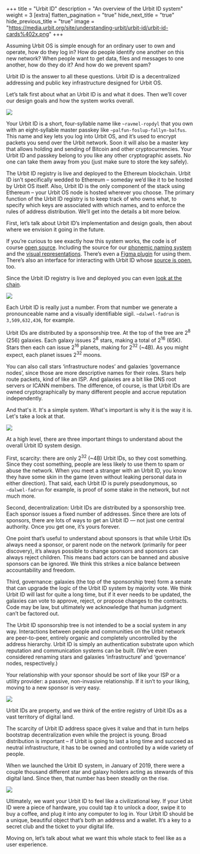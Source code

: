 +++
title = "Urbit ID"
description = "An overview of the Urbit ID system"
weight = 3
[extra]
flatten_pagination = "true"
hide_next_title = "true"
hide_previous_title = "true"
image = "https://media.urbit.org/site/understanding-urbit/urbit-id/urbit-id-cards%402x.png"
+++

Assuming Urbit OS is simple enough for an ordinary user to own and operate, how do they log in? How do people identify one another on this new network? When people want to get data, files and messages to one another, how do they do it? And how do we prevent spam?

Urbit ID is the answer to all these questions. Urbit ID is a decentralized addressing and public key infrastructure designed for Urbit OS.

Let’s talk first about what an Urbit ID is and what it does. Then we’ll cover our design goals and how the system works overall.

![](https://media.urbit.org/site/understanding-urbit/urbit-id/urbit-id-cards%402x.png)

Your Urbit ID is a short, four-syllable name like `~ravmel-ropdyl` that you own with an eight-syllable master passkey like `~palfun-foslup-fallyn-balfus`. This name and key lets you log into Urbit OS, and it’s used to encrypt packets you send over the Urbit network. Soon it will also be a master key that allows holding and sending of Bitcoin and other cryptocurrencies. Your Urbit ID and passkey belong to you like any other cryptographic assets. No one can take them away from you (just make sure to store the key safely).

The Urbit ID registry is live and deployed to the Ethereum blockchain. Urbit ID isn’t specifically wedded to Ethereum – someday we’d like it to be hosted by Urbit OS itself. Also, Urbit ID is the only component of the stack using Ethereum – your Urbit OS node is hosted wherever you choose. The primary function of the Urbit ID registry is to keep track of who owns what, to specify which keys are associated with which names, and to enforce the rules of address distribution. We’ll get into the details a bit more below.

First, let’s talk about Urbit ID’s implementation and design goals, then about where we envision it going in the future.

If you’re curious to see exactly how this system works, the code is of course [open source](https://github.com/urbit/urbit). Including the source for our [phonemic naming system](https://github.com/urbit/urbit-ob/blob/master/src/internal/co.js) and the [visual representations](https://github.com/urbit/sigil-js). There’s even a [Figma plugin](https://github.com/urbit/sigil-figma-plugin) for using them. There’s also an interface for interacting with Urbit ID whose [source is open](https://github.com/urbit/bridge), too.

Since the Urbit ID registry is live and deployed you can even [look at the chain](https://github.com/urbit/azimuth#live-contracts).

![](https://media.urbit.org/site/understanding-urbit/urbit-id/urbit-id-paperwallet%402x.png)

Each Urbit ID is really just a number. From that number we generate a pronounceable name and a visually identifiable sigil. `~dalwel-fadrun` is `3,509,632,436`, for example.

Urbit IDs are distributed by a sponsorship tree. At the top of the tree are 2<sup>8</sup> (256) galaxies. Each galaxy issues 2<sup>8</sup> stars, making a total of 2<sup>16</sup> (65K). Stars then each can issue 2<sup>16</sup> planets, making for 2<sup>32</sup> (~4B). As you might expect, each planet issues 2<sup>32</sup> moons.

You can also call stars ‘infrastructure nodes’ and galaxies ‘governance nodes’, since those are more descriptive names for their roles. Stars help route packets, kind of like an ISP. And galaxies are a bit like DNS root servers or ICANN members. The difference, of course, is that Urbit IDs are owned cryptographically by many different people and accrue reputation independently.

And that's it. It's a simple system. What's important is why it is the way it is. Let's take a look at that.

![](https://media.urbit.org/site/understanding-urbit/urbit-id/urbit-id-address-space-1.svg)

At a high level, there are three important things to understand about the overall Urbit ID system design.

First, scarcity: there are only 2<sup>32</sup> (~4B) Urbit IDs, so they cost something. Since they cost something, people are less likely to use them to spam or abuse the network. When you meet a stranger with an Urbit ID, you know they have some skin in the game (even without leaking personal data in either direction). That said, each Urbit ID is purely pseudonymous, so `~dalwel-fadrun` for example, is proof of some stake in the network, but not much more.

Second, decentralization: Urbit IDs are distributed by a sponsorship tree. Each sponsor issues a fixed number of addresses. Since there are lots of sponsors, there are lots of ways to get an Urbit ID — not just one central authority. Once you get one, it’s yours forever.

One point that’s useful to understand about sponsors is that while Urbit IDs always need a sponsor, or parent node on the network (primarily for peer discovery), it’s always possible to change sponsors and sponsors can always reject children. This means bad actors can be banned and abusive sponsors can be ignored. We think this strikes a nice balance between accountability and freedom.

Third, governance: galaxies (the top of the sponsorship tree) form a senate that can upgrade the logic of the Urbit ID system by majority vote. We think Urbit ID will last for quite a long time, but if it ever needs to be updated, the galaxies can vote to approve, reject, or propose changes to the contracts. Code may be law, but ultimately we acknowledge that human judgment can’t be factored out.

The Urbit ID sponsorship tree is not intended to be a social system in any way. Interactions between people and communities on the Urbit network are peer-to-peer, entirely organic and completely uncontrolled by the address hierarchy. Urbit ID is simply an authentication substrate upon which reputation and communication systems can be built. (We’ve even considered renaming stars and galaxies ‘infrastructure’ and ‘governance’ nodes, respectively.)

Your relationship with your sponsor should be sort of like your ISP or a utility provider: a passive, non-invasive relationship. If it isn’t to your liking, moving to a new sponsor is very easy.

![](https://media.urbit.org/site/understanding-urbit/urbit-id/urbit-id-sigils%402x.png)

Urbit IDs are property, and we think of the entire registry of Urbit IDs as a vast territory of digital land.

The scarcity of Urbit ID address space gives it value and that in turn helps bootstrap decentralization even while the project is young. Broad distribution is important – if Urbit is going to last a long time and succeed as neutral infrastructure, it has to be owned and controlled by a wide variety of people.

When we launched the Urbit ID system, in January of 2019, there were a couple thousand different star and galaxy holders acting as stewards of this digital land. Since then, that number has been steadily on the rise.

![](https://media.urbit.org/site/understanding-urbit/project-history/uu-id-5.jpg)

Ultimately, we want your Urbit ID to feel like a civilizational key. If your Urbit ID were a piece of hardware, you could tap it to unlock a door, swipe it to buy a coffee, and plug it into any computer to log in. Your Urbit ID should be a unique, beautiful object that’s both an address and a wallet. It’s a key to a secret club and the ticket to your digital life.

Moving on, let’s talk about what we want this whole stack to feel like as a user experience.

